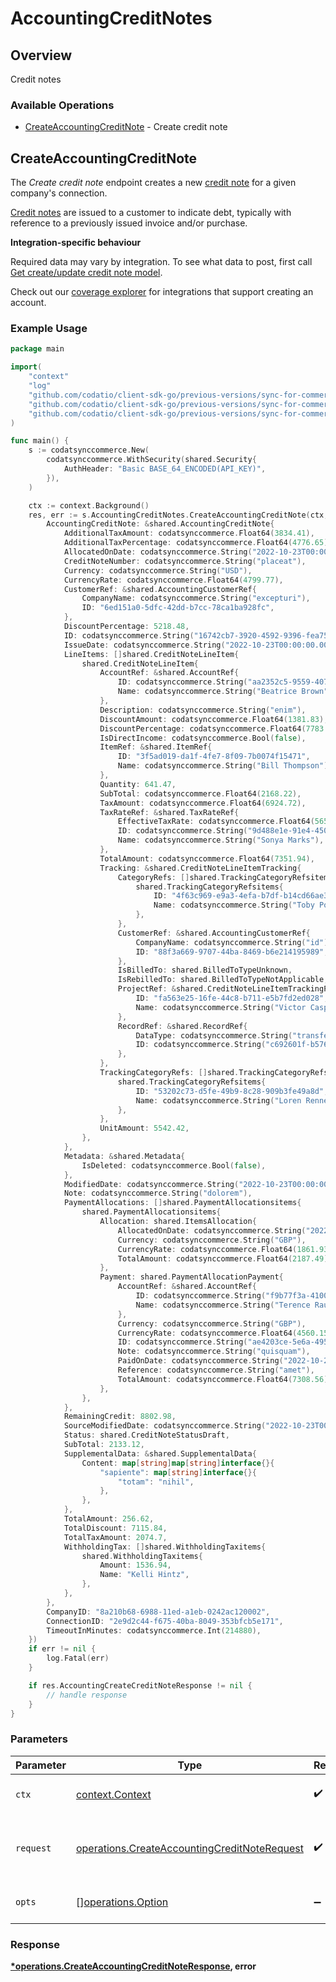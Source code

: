 # AccountingCreditNotes

## Overview

Credit notes

### Available Operations

* [CreateAccountingCreditNote](#createaccountingcreditnote) - Create credit note

## CreateAccountingCreditNote

The *Create credit note* endpoint creates a new [credit note](https://docs.codat.io/accounting-api#/schemas/CreditNote) for a given company's connection.

[Credit notes](https://docs.codat.io/accounting-api#/schemas/CreditNote) are issued to a customer to indicate debt, typically with reference to a previously issued invoice and/or purchase.

**Integration-specific behaviour**

Required data may vary by integration. To see what data to post, first call [Get create/update credit note model](https://docs.codat.io/accounting-api#/operations/get-create-update-creditNotes-model).

Check out our [coverage explorer](https://knowledge.codat.io/supported-features/accounting?view=tab-by-data-type&dataType=creditNotes) for integrations that support creating an account.


### Example Usage

```go
package main

import(
	"context"
	"log"
	"github.com/codatio/client-sdk-go/previous-versions/sync-for-commerce-version-1"
	"github.com/codatio/client-sdk-go/previous-versions/sync-for-commerce-version-1/pkg/models/shared"
	"github.com/codatio/client-sdk-go/previous-versions/sync-for-commerce-version-1/pkg/models/operations"
)

func main() {
    s := codatsynccommerce.New(
        codatsynccommerce.WithSecurity(shared.Security{
            AuthHeader: "Basic BASE_64_ENCODED(API_KEY)",
        }),
    )

    ctx := context.Background()
    res, err := s.AccountingCreditNotes.CreateAccountingCreditNote(ctx, operations.CreateAccountingCreditNoteRequest{
        AccountingCreditNote: &shared.AccountingCreditNote{
            AdditionalTaxAmount: codatsynccommerce.Float64(3834.41),
            AdditionalTaxPercentage: codatsynccommerce.Float64(4776.65),
            AllocatedOnDate: codatsynccommerce.String("2022-10-23T00:00:00.000Z"),
            CreditNoteNumber: codatsynccommerce.String("placeat"),
            Currency: codatsynccommerce.String("USD"),
            CurrencyRate: codatsynccommerce.Float64(4799.77),
            CustomerRef: &shared.AccountingCustomerRef{
                CompanyName: codatsynccommerce.String("excepturi"),
                ID: "6ed151a0-5dfc-42dd-b7cc-78ca1ba928fc",
            },
            DiscountPercentage: 5218.48,
            ID: codatsynccommerce.String("16742cb7-3920-4592-9396-fea7596eb10f"),
            IssueDate: codatsynccommerce.String("2022-10-23T00:00:00.000Z"),
            LineItems: []shared.CreditNoteLineItem{
                shared.CreditNoteLineItem{
                    AccountRef: &shared.AccountRef{
                        ID: codatsynccommerce.String("aa2352c5-9559-407a-bf1a-3a2fa9467739"),
                        Name: codatsynccommerce.String("Beatrice Brown"),
                    },
                    Description: codatsynccommerce.String("enim"),
                    DiscountAmount: codatsynccommerce.Float64(1381.83),
                    DiscountPercentage: codatsynccommerce.Float64(7783.46),
                    IsDirectIncome: codatsynccommerce.Bool(false),
                    ItemRef: &shared.ItemRef{
                        ID: "3f5ad019-da1f-4fe7-8f09-7b0074f15471",
                        Name: codatsynccommerce.String("Bill Thompson"),
                    },
                    Quantity: 641.47,
                    SubTotal: codatsynccommerce.Float64(2168.22),
                    TaxAmount: codatsynccommerce.Float64(6924.72),
                    TaxRateRef: &shared.TaxRateRef{
                        EffectiveTaxRate: codatsynccommerce.Float64(5651.89),
                        ID: codatsynccommerce.String("9d488e1e-91e4-450a-92ab-d44269802d50"),
                        Name: codatsynccommerce.String("Sonya Marks"),
                    },
                    TotalAmount: codatsynccommerce.Float64(7351.94),
                    Tracking: &shared.CreditNoteLineItemTracking{
                        CategoryRefs: []shared.TrackingCategoryRefsitems{
                            shared.TrackingCategoryRefsitems{
                                ID: "4f63c969-e9a3-4efa-b7df-b14cd66ae395",
                                Name: codatsynccommerce.String("Toby Pouros"),
                            },
                        },
                        CustomerRef: &shared.AccountingCustomerRef{
                            CompanyName: codatsynccommerce.String("id"),
                            ID: "88f3a669-9707-44ba-8469-b6e214195989",
                        },
                        IsBilledTo: shared.BilledToTypeUnknown,
                        IsRebilledTo: shared.BilledToTypeNotApplicable,
                        ProjectRef: &shared.CreditNoteLineItemTrackingProjectReference{
                            ID: "fa563e25-16fe-44c8-b711-e5b7fd2ed028",
                            Name: codatsynccommerce.String("Victor Casper"),
                        },
                        RecordRef: &shared.RecordRef{
                            DataType: codatsynccommerce.String("transfer"),
                            ID: codatsynccommerce.String("c692601f-b576-4b0d-9f0d-30c5fbb25870"),
                        },
                    },
                    TrackingCategoryRefs: []shared.TrackingCategoryRefsitems{
                        shared.TrackingCategoryRefsitems{
                            ID: "53202c73-d5fe-49b9-8c28-909b3fe49a8d",
                            Name: codatsynccommerce.String("Loren Renner"),
                        },
                    },
                    UnitAmount: 5542.42,
                },
            },
            Metadata: &shared.Metadata{
                IsDeleted: codatsynccommerce.Bool(false),
            },
            ModifiedDate: codatsynccommerce.String("2022-10-23T00:00:00.000Z"),
            Note: codatsynccommerce.String("dolorem"),
            PaymentAllocations: []shared.PaymentAllocationsitems{
                shared.PaymentAllocationsitems{
                    Allocation: shared.ItemsAllocation{
                        AllocatedOnDate: codatsynccommerce.String("2022-10-23T00:00:00.000Z"),
                        Currency: codatsynccommerce.String("GBP"),
                        CurrencyRate: codatsynccommerce.Float64(1861.93),
                        TotalAmount: codatsynccommerce.Float64(2187.49),
                    },
                    Payment: shared.PaymentAllocationPayment{
                        AccountRef: &shared.AccountRef{
                            ID: codatsynccommerce.String("f9b77f3a-4100-4674-abf6-9280d1ba77a8"),
                            Name: codatsynccommerce.String("Terence Rau"),
                        },
                        Currency: codatsynccommerce.String("GBP"),
                        CurrencyRate: codatsynccommerce.Float64(4560.15),
                        ID: codatsynccommerce.String("ae4203ce-5e6a-495d-8a0d-446ce2af7a73"),
                        Note: codatsynccommerce.String("quisquam"),
                        PaidOnDate: codatsynccommerce.String("2022-10-23T00:00:00.000Z"),
                        Reference: codatsynccommerce.String("amet"),
                        TotalAmount: codatsynccommerce.Float64(7308.56),
                    },
                },
            },
            RemainingCredit: 8802.98,
            SourceModifiedDate: codatsynccommerce.String("2022-10-23T00:00:00.000Z"),
            Status: shared.CreditNoteStatusDraft,
            SubTotal: 2133.12,
            SupplementalData: &shared.SupplementalData{
                Content: map[string]map[string]interface{}{
                    "sapiente": map[string]interface{}{
                        "totam": "nihil",
                    },
                },
            },
            TotalAmount: 256.62,
            TotalDiscount: 7115.84,
            TotalTaxAmount: 2074.7,
            WithholdingTax: []shared.WithholdingTaxitems{
                shared.WithholdingTaxitems{
                    Amount: 1536.94,
                    Name: "Kelli Hintz",
                },
            },
        },
        CompanyID: "8a210b68-6988-11ed-a1eb-0242ac120002",
        ConnectionID: "2e9d2c44-f675-40ba-8049-353bfcb5e171",
        TimeoutInMinutes: codatsynccommerce.Int(214880),
    })
    if err != nil {
        log.Fatal(err)
    }

    if res.AccountingCreateCreditNoteResponse != nil {
        // handle response
    }
}
```

### Parameters

| Parameter                                                                                                    | Type                                                                                                         | Required                                                                                                     | Description                                                                                                  |
| ------------------------------------------------------------------------------------------------------------ | ------------------------------------------------------------------------------------------------------------ | ------------------------------------------------------------------------------------------------------------ | ------------------------------------------------------------------------------------------------------------ |
| `ctx`                                                                                                        | [context.Context](https://pkg.go.dev/context#Context)                                                        | :heavy_check_mark:                                                                                           | The context to use for the request.                                                                          |
| `request`                                                                                                    | [operations.CreateAccountingCreditNoteRequest](../../models/operations/createaccountingcreditnoterequest.md) | :heavy_check_mark:                                                                                           | The request object to use for the request.                                                                   |
| `opts`                                                                                                       | [][operations.Option](../../models/operations/option.md)                                                     | :heavy_minus_sign:                                                                                           | The options for this request.                                                                                |


### Response

**[*operations.CreateAccountingCreditNoteResponse](../../models/operations/createaccountingcreditnoteresponse.md), error**


